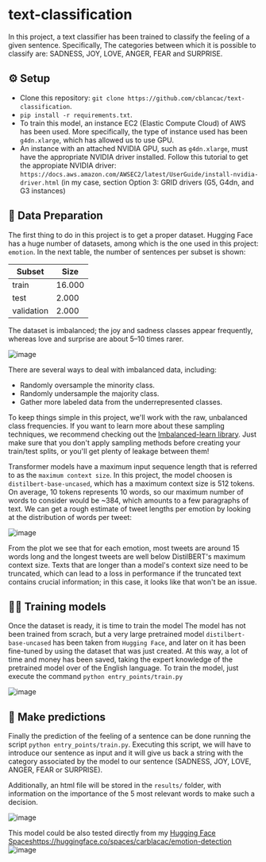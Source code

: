 # text-classification

In this project, a text classifier has been trained to classify the feeling of a given sentence. Specifically, The categories between which it is possible to classify are: SADNESS, JOY, LOVE, ANGER, FEAR and SURPRISE.


## :gear: Setup
- Clone this repository: `git clone https://github.com/cblancac/text-classification`.
- `pip install -r requirements.txt`.
- To train this model, an instance EC2 (Elastic Compute Cloud) of AWS has been used. More specifically, the type of instance used has been `g4dn.xlarge`, which has allowed us to use GPU.
- An instance with an attached NVIDIA GPU, such as `g4dn.xlarge`, must have the appropriate NVIDIA driver installed. Follow this tutorial to get the appropiate NVIDIA driver: `https://docs.aws.amazon.com/AWSEC2/latest/UserGuide/install-nvidia-driver.html` (in my case, section Option 3: GRID drivers (G5, G4dn, and G3 instances)

## 	:construction: Data Preparation
The first thing to do in this project is to get a proper dataset. Hugging Face has a huge number of datasets, among which is the one used in this project: `emotion`. In the next table, the number of sentences per subset is shown:

| Subset | Size |
| ----- | ---- |
| train | 16.000 |
| test | 2.000 |
| validation | 2.000 |

The dataset is imbalanced; the joy and sadness classes appear frequently, whereas love and surprise are about 5–10 times rarer. 

![image](https://github.com/cblancac/text-classification/assets/105242658/a6374748-0383-4a9a-bf15-1abea622e7b8)

There are several ways to deal with imbalanced data, including:

* Randomly oversample the minority class.
* Randomly undersample the majority class.
* Gather more labeled data from the underrepresented classes.

To keep things simple in this project, we'll work with the raw, unbalanced class frequencies. If you want to learn more about these sampling techniques, we recommend checking out the [Imbalanced-learn library](https://imbalanced-learn.org/stable/). Just make sure that you don't apply sampling methods before creating your train/test splits, or you'll get plenty of leakage between them!


Transformer models have a maximum input sequence length that is referred to as the `maximum context size`. In this project, the model choosen is `distilbert-base-uncased`, which has a maximum context size is 512 tokens. On average, 10 tokens represents 10 words, so our maximum number of words to consider would be ~384, which amounts to a few paragraphs of text. We can get a rough estimate of tweet lengths per emotion by looking at the distribution of words per tweet:

![image](https://github.com/cblancac/text-classification/assets/105242658/4a44ecbc-efe4-4820-9c64-c236137dbfff)

From the plot we see that for each emotion, most tweets are around 15 words long and the longest tweets are well below DistilBERT's maximum context size. Texts that are longer than a model's context size need to be truncated, which can lead to a loss in performance if the truncated text contains crucial information; in this case, it looks like that won't be an issue.



## 	:weight_lifting_man: Training models
Once the dataset is ready, it is time to train the model The model has not been trained from scrach, but a very large pretrained model `distilbert-base-uncased` has been taken from `Hugging Face`, and later on it has been fine-tuned by using the dataset that was just created. At this way, a lot of time and money has been saved, taking the expert knowledge of the pretrained model over of the English language. To train the model, just execute the command `python entry_points/train.py`

![image](https://github.com/cblancac/text-classification/assets/105242658/d67da7af-121a-4c66-8681-3e83b50be20a)


## :tada: Make predictions

Finally the prediction of the feeling of a sentence can be done running the script `python entry_points/train.py`. Executing this script, we will have to introduce our sentence as input and it will give us back a string with the category associated by the model to our sentence (SADNESS, JOY, LOVE, ANGER, FEAR or SURPRISE).

Additionally, an html file will be stored in the `results/` folder, with information on the importance of the 5 most relevant words to make such a decision.

![image](https://github.com/cblancac/text-classification/assets/105242658/42eaf28e-49df-4321-9310-7035e6b24a60)


This model could be also tested directly from my [Hugging Face Spaces](https://huggingface.co/spaces/carblacac/emotion-detection)https://huggingface.co/spaces/carblacac/emotion-detection
![image](https://github.com/cblancac/text-classification/assets/105242658/418547db-1932-41c3-8b7c-49fd91ac1acf)
